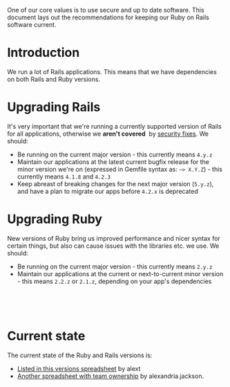 One of our core values is to use secure and up to date software. This document lays out the recommendations for keeping our Ruby on Rails software current.

# Introduction

We run a lot of Rails applications. This means that we have dependencies on both Rails and Ruby versions.

# Upgrading Rails

It's very important that we're running a currently supported version of Rails for all applications, otherwise we **aren't covered** &nbsp;by [security fixes](http://rubyonrails.org/security/). We should:

- Be running on the current major version - this currently means `4.y.z`
- Maintain our applications at the latest current bugfix release for the minor version we're on (expressed in Gemfile syntax as: `~> X.Y.Z`) - this currently means `4.1.8` and `4.2.3`
- Keep abreast of breaking changes for the next major version (`5.y.z`), and have a plan to migrate our apps before `4.2.x` is deprecated

# Upgrading Ruby

New versions of Ruby bring us improved performance and nicer syntax for certain things, but also can cause issues with the libraries etc. we use. We should:

- Be running on the current major version - this currently means `2.y.z`
- Maintain our applications at the current or next-to-current minor version - this means `2.2.z` or `2.1.z`, depending on your app's dependencies

&nbsp;

&nbsp;

# Current state

The current state of the Ruby and Rails versions is:

- [Listed in this versions spreadsheet](https://docs.google.com/spreadsheets/d/1FJmr39c9eXgpA-qHUU6GAbbJrnenc0P7JcyY2NB9PgU/edit#gid=1480786499) by&nbsp;alext
- [Another spreadsheet with team ownership](https://docs.google.com/a/digital.cabinet-office.gov.uk/spreadsheets/d/17SaFqFqVEMoabq-FjEeCHpUmA5yAjqLr_Vt-lDeXMsE/edit?usp=sharing) by&nbsp;alexandria.jackson.

&nbsp;

&nbsp;

